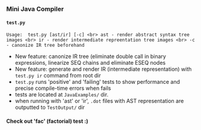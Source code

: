 ### Mini Java Compiler ###

#### `test.py` 
`Usage: 
  test.py [ast/ir] [-c] <br>
	ast - render abstract syntax tree images <br>
	ir - render intermediate repreentation tree images <br>
	-c - canonize IR tree beforehand` <br>

* New feature: canonize IR tree (eliminate double call in binary expressions, linearize SEQ chains and eliminate ESEQ nodes
* New feature: generate and render IR (intermediate representation) with `test.py ir` command from root dir
* `test.py` runs 'positive' and 'failing' tests to show performance and precise compile-time errors when fails
* tests are located at `JavaExamples/` dir.
* when running with 'ast' or 'ir', `.dot` files with AST representation are outputted to `TestOutput/` dir

#### Check out 'fac' (factorial) test :)
